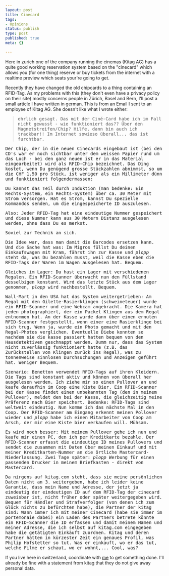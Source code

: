 ```yaml
---
layout: post
title: Cinecard
tags:
- Opinions
status: publish
type: post
published: true
meta: {}

---
```

Here in zurich one of the company running the cinemas (Kitag AG) has a quite good working reservation system based on the "cinecard" which allows you (for one thing) reserve or buy tickets from the internet with a realtime preview which seats your're going to get.

Recently they have changed the old chipcards to a thing containing an RFID-Tag. As my problems with this (they don't even have a privacy policy on their site) mostly concerns people in Z&uuml;rich, Basel and Bern, I'll post a small article I have written in german. This is from an Email I sent to an employee of Kitag AG. She doesn't like what I wrote either:

<tt><font color="blue">
> ehrlich gesagt. Das mit der Cin&eacute;-Card habe ich im Fall nicht gewusst -
> wie funktioniert das?? &Uuml;ber den Magnetstreifen/Chip? Hilfe, dann bin
> auch ich trackbar!! Im Internet sowieso &uuml;berall... das ist furchtbar.
</font>
Der Chip, der in die neuen Cinecards eingebaut ist (bei den CD's war er noch sichtbar unter dem weissen Papier rund um das Loch - bei den ganz neuen ist er in das Material eingearbeitet) wird als RFID-Chip bezeichnet. Das Ding kostet, wenn Du gen&uuml;gend grosse St&uuml;ckzahlen abnimmst, so um die CHF 1.50 pro St&uuml;ck, ist weniger als ein Millimeter d&uuml;nn und funktioniert folgendermassen:

Du kannst das Teil durch Induktion (man bedenke: Ein Rechts-System, ein Rechts-System) &uuml;ber ca. 30 Meter mit Strom versorgen. Hat es Strom, kannst Du spezielle Kommandos senden, um die eingespeicherte ID auszulesen.

Also: Jeder RFID-Tag hat eine eindeutige Nummer gespeichert und diese Nummer kann aus 30 Metern Distanz ausgelesen werden, ohne dass Du es merkst.

Soviel zur Technik an sich.

Die Idee war, dass man damit die Barcodes ersetzen kann. Und die Sache hat was: Im Migros f&uuml;llst Du deinen Einkaufswagen mit Kram, f&auml;hrst ihn zur Kasse und *plopp* steht da, was Du bezahlen musst, weil die Kasse eben die RFID-Tags der Waren im Wagen ausgelesen hat. Bequem.

Gleiches im Lager: Du hast ein Lager mit verschiedenen Regalen. Ein RFID-Scanner &uuml;berwacht nun den F&uuml;llstand desselbigen konstant. Wird das letzte St&uuml;ck aus dem Lager genommen, *plopp* wird nachbestellt. Bequem.

Wall-Mart in den USA hat das System weitergetrieben: Am Regal mit den Gilette-Rasierklingen (schweineteuer) wurde ein RFID-Scanner und eine Webcam angebracht. Die Kamera hat jeden photographiert, der ein Packet Klingen aus dem Regal entnommen hat. An der Kasse wurde dann &uuml;ber einen ernuten RFID-Scanner festgestellt, wenn einer eine Rasierklinge bei sich trug. Wenn ja, wurde ein Photo gemacht und mit den Regal-Photos verglichen. Eventuelle Diebe konnten so nachdem sie die kasse passiert hatten bequem von den Hausdetektiven geschnappt werden. Dumm nur, dass das System nicht zuverl&auml;ssig funktioniert hatte (z.B. das Zur&uuml;ckstellen von Klingen zur&uuml;ck ins Regal), was zu tonnenweise sinnlosen Durchsuchungen und Anzeigen gef&uuml;hrt hat. Weniger Bequem.

Szenario: Benetton verwendet RFID-Tags auf ihren Kleidern. Die Tags sind konstant aktiv und k&ouml;nnen von &uuml;berall her ausgelesen werden. Ich ziehe mir so einen Pullover an und kaufe daraufhin im Coop eine Kiste Bier. Ein RFID-Scanner bei der Kasse findet einen unbekannten Tag (den in meinem Pullover), meldet den bei der Kasse, die gleichzeitig meine Pr&auml;ferenz nach Bier speichert. Bedenke: RFID-Tags sind weltweit eindeutig. Nun komme ich das n&auml;chste Mal in den Coop. Der RFID-Scanner am Eingang erkennt meinen Pollover wieder und *plopp* habe ich einen Mitarbeiter von Coop am Arsch, der mir eine Kiste bier verkaufen will. M&uuml;hsam.

Es wird noch besser: Mit meinem Pullover gehe ich nun und kaufe mir einen PC, den ich per Kreditkarte bezahle. Der RFID-Scanner erfasst die eindeutige ID meines Pullovers und sendet die zusammen mit Daten &uuml;ber meinen Einkauf und mit meiner Kreditkarten-Nummer an die &ouml;rtliche Mastercard-Niederlassung. Zwei Tage sp&auml;ter: *plopp* Werbung f&uuml;r einen passenden Drucker in meinem Briefkasten - direkt von Mastercard.

Da nirgens auf kitag.com steht, dass sie meine pers&ouml;nlichen Daten nicht an 3. weitergeben, habe ich leider keine Garantie, dass mein Name und Adresse, der jetzt ja eindeutig der eindeutigen ID auf dem RFID-Tag der cinecard zuweisbar ist, nicht fr&uuml;her oder sp&auml;ter weitergegeben wird. Bequem f&uuml;r H&auml;ndler und Strafverfolger (von denen ich zum Gl&uuml;ck nichts zu bef&uuml;rchten habe), die Partner der kitag sind: Wann immer ich mit meiner Cinecard (habe sie immer im portemonaie dabei) ein Laden des Partners betrete k&ouml;nnte ein RFID-Scanner die ID erfassen und damit meinem Namen und meiner Adresse, die ich selbst auf kitag.com eingegeben habe die get&auml;tigten Eink&auml;uft zuordnen. Kitag und deren Partner h&auml;tten in k&uuml;rzester Zeit ein genaues Profil, was Philip Hofstetter so tut. Was er einkauft, wo er das tut, welche Filme er schaut, wo er wohnt,... Cool, was?
</tt>

If you live here in switzerland, coordinate with <a href="mailto:cinecard-article@pilif.ch">me</a> to get something done. I'll already be fine with a statement from kitag that they do not give away personal data.
